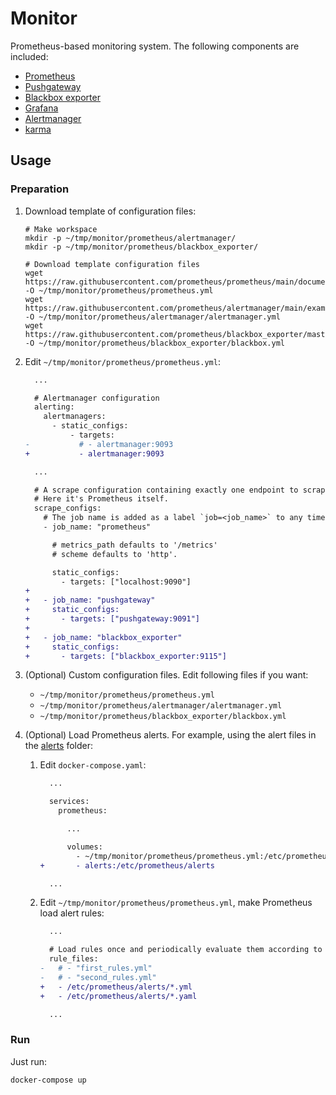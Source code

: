 # Monitor

Prometheus-based monitoring system. The following components are included:

- [Prometheus](https://github.com/prometheus/prometheus)
- [Pushgateway](https://github.com/prometheus/pushgateway)
- [Blackbox exporter](https://github.com/prometheus/blackbox_exporter)
- [Grafana](https://github.com/grafana/grafana)
- [Alertmanager](https://github.com/prometheus/alertmanager)
- [karma](https://github.com/prymitive/karma)

## Usage

### Preparation

1. Download template of configuration files:

   ```shell
   # Make workspace
   mkdir -p ~/tmp/monitor/prometheus/alertmanager/
   mkdir -p ~/tmp/monitor/prometheus/blackbox_exporter/

   # Download template configuration files
   wget https://raw.githubusercontent.com/prometheus/prometheus/main/documentation/examples/prometheus.yml -O ~/tmp/monitor/prometheus/prometheus.yml
   wget https://raw.githubusercontent.com/prometheus/alertmanager/main/examples/ha/alertmanager.yml -O ~/tmp/monitor/prometheus/alertmanager/alertmanager.yml
   wget https://raw.githubusercontent.com/prometheus/blackbox_exporter/master/blackbox.yml -O ~/tmp/monitor/prometheus/blackbox_exporter/blackbox.yml
   ```

2. Edit `~/tmp/monitor/prometheus/prometheus.yml`:

   ```diff
     ...

     # Alertmanager configuration
     alerting:
       alertmanagers:
         - static_configs:
             - targets:
   -           # - alertmanager:9093
   +           - alertmanager:9093

     ...

     # A scrape configuration containing exactly one endpoint to scrape:
     # Here it's Prometheus itself.
     scrape_configs:
       # The job name is added as a label `job=<job_name>` to any timeseries scraped from this config.
       - job_name: "prometheus"

         # metrics_path defaults to '/metrics'
         # scheme defaults to 'http'.

         static_configs:
           - targets: ["localhost:9090"]
   +
   +   - job_name: "pushgateway"
   +     static_configs:
   +       - targets: ["pushgateway:9091"]
   +
   +   - job_name: "blackbox_exporter"
   +     static_configs:
   +       - targets: ["blackbox_exporter:9115"]
   ```

3. (Optional) Custom configuration files. Edit following files if you want:

   - `~/tmp/monitor/prometheus/prometheus.yml`
   - `~/tmp/monitor/prometheus/alertmanager/alertmanager.yml`
   - `~/tmp/monitor/prometheus/blackbox_exporter/blackbox.yml`

4. (Optional) Load Prometheus alerts. For example, using the alert files in the [alerts](https://github.com/rea1shane/monitor/tree/main/alerts) folder:

   1. Edit `docker-compose.yaml`:

      ```diff
        ...

        services:
          prometheus:

            ...

            volumes:
              - ~/tmp/monitor/prometheus/prometheus.yml:/etc/prometheus/prometheus.yml
      +       - alerts:/etc/prometheus/alerts

        ...
      ```

   2. Edit `~/tmp/monitor/prometheus/prometheus.yml`, make Prometheus load alert rules:

      ```diff
        ...

        # Load rules once and periodically evaluate them according to the global 'evaluation_interval'.
        rule_files:
      -   # - "first_rules.yml"
      -   # - "second_rules.yml"
      +   - /etc/prometheus/alerts/*.yml
      +   - /etc/prometheus/alerts/*.yaml

        ...
      ```

### Run

Just run:

```shell
docker-compose up
```

